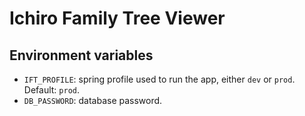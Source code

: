 # Ichiro Family Tree Viewer

## Environment variables
- `IFT_PROFILE`: spring profile used to run the app, either `dev` or `prod`. Default: `prod`.
- `DB_PASSWORD`: database password.
